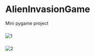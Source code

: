 # AlienInvasionGame
Mini pygame project
###
![1](https://github.com/MatijaMax/AlienInvasionGame/assets/116630740/95654451-e131-4027-8888-60927ecf9f36)
###
![2](https://github.com/MatijaMax/AlienInvasionGame/assets/116630740/905497d6-5716-47b0-bed4-57e6ffda16cd)
###

